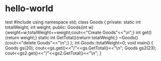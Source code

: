 # hello-world
test
#include<iostream>
using namespace std;
class Goods
{
private:
	static int totalWeight;
	int weight;
public:
	Goods(int w){weight=w;totalWeight+=weight;cout<<"Create Goods"<<"\n";}
	int get(){return weight;}
	static int GetTotal(){return totalWeight;}
	~Goods(){cout<<"delete Goods"<<"\n";}
};
int Goods::totalWeight=0;
void main()
{
	Goods gs(20);
	cout<<gs.get()<<"/"<<gs.GetTotal()<<"\n";
	Goods gs2(23);
	cout<<gs2.get()<<"/"<<gs2.GetTotal()<<"\n";
}
